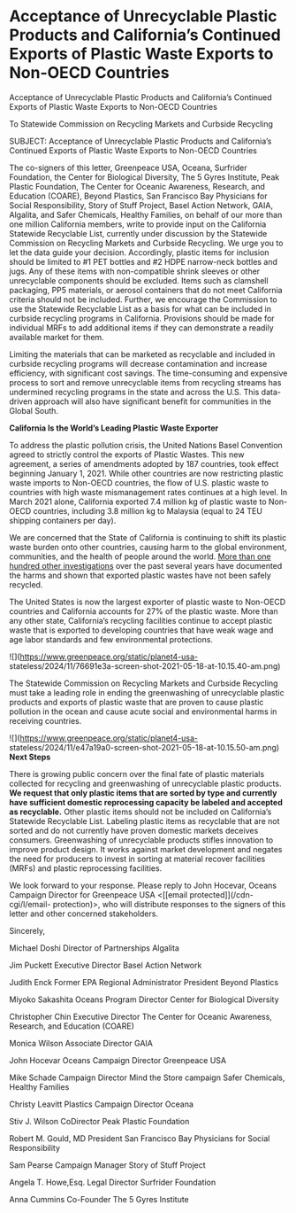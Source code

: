 # Acceptance of Unrecyclable Plastic Products and California’s Continued Exports of Plastic Waste Exports to Non-OECD Countries

Acceptance of Unrecyclable Plastic Products and California’s Continued Exports
of Plastic Waste Exports to Non-OECD Countries

To Statewide Commission on Recycling Markets and Curbside Recycling

SUBJECT: Acceptance of Unrecyclable Plastic Products and California’s
Continued Exports of Plastic Waste Exports to Non-OECD Countries

The co-signers of this letter, Greenpeace USA, Oceana, Surfrider Foundation,
the Center for Biological Diversity, The 5 Gyres Institute, Peak Plastic
Foundation, The Center for Oceanic Awareness, Research, and Education (COARE),
Beyond Plastics, San Francisco Bay Physicians for Social Responsibility, Story
of Stuff Project, Basel Action Network, GAIA, Algalita, and Safer Chemicals,
Healthy Families, on behalf of our more than one million California members,
write to provide input on the California Statewide Recyclable List, currently
under discussion by the Statewide Commission on Recycling Markets and Curbside
Recycling. We urge you to let the data guide your decision. Accordingly,
plastic items for inclusion should be limited to #1 PET bottles and #2 HDPE
narrow-neck bottles and jugs. Any of these items with non-compatible shrink
sleeves or other unrecyclable components should be excluded. Items such as
clamshell packaging, PP5 materials, or aerosol containers that do not meet
California criteria should not be included. Further, we encourage the
Commission to use the Statewide Recyclable List as a basis for what can be
included in curbside recycling programs in California. Provisions should be
made for individual MRFs to add additional items if they can demonstrate a
readily available market for them.

Limiting the materials that can be marketed as recyclable and included in
curbside recycling programs will decrease contamination and increase
efficiency, with significant cost savings. The time-consuming and expensive
process to sort and remove unrecyclable items from recycling streams has
undermined recycling programs in the state and across the U.S. This data-
driven approach will also have significant benefit for communities in the
Global South.

**California Is the World’s Leading Plastic Waste Exporter**

To address the plastic pollution crisis, the United Nations Basel Convention
agreed to strictly control the exports of Plastic Wastes. This new agreement,
a series of amendments adopted by 187 countries, took effect beginning January
1, 2021. While other countries are now restricting plastic waste imports to
Non-OECD countries, the flow of U.S. plastic waste to countries with high
waste mismanagement rates continues at a high level. In March 2021 alone,
California exported 7.4 million kg of plastic waste to Non-OECD countries,
including 3.8 million kg to Malaysia (equal to 24 TEU shipping containers per
day).

We are concerned that the State of California is continuing to shift its
plastic waste burden onto other countries, causing harm to the global
environment, communities, and the health of people around the world. [More
than one hundred other
investigations](https://www.lastbeachcleanup.org/plastic-waste-exports) over
the past several years have documented the harms and shown that exported
plastic wastes have not been safely recycled.

The United States is now the largest exporter of plastic waste to Non-OECD
countries and California accounts for 27% of the plastic waste. More than any
other state, California’s recycling facilities continue to accept plastic
waste that is exported to developing countries that have weak wage and age
labor standards and few environmental protections.

![](https://www.greenpeace.org/static/planet4-usa-
stateless/2024/11/76691e3a-screen-shot-2021-05-18-at-10.15.40-am.png)

The Statewide Commission on Recycling Markets and Curbside Recycling must take
a leading role in ending the greenwashing of unrecyclable plastic products and
exports of plastic waste that are proven to cause plastic pollution in the
ocean and cause acute social and environmental harms in receiving countries.

![](https://www.greenpeace.org/static/planet4-usa-
stateless/2024/11/e47a19a0-screen-shot-2021-05-18-at-10.15.50-am.png)
**Next Steps**

There is growing public concern over the final fate of plastic materials
collected for recycling and greenwashing of unrecyclable plastic products.
**We request that only plastic items that are sorted by type and currently
have sufficient domestic reprocessing capacity be labeled and accepted as
recyclable.** Other plastic items should not be included on California’s
Statewide Recyclable List. Labeling plastic items as recyclable that are not
sorted and do not currently have proven domestic markets deceives consumers.
Greenwashing of unrecyclable products stifles innovation to improve product
design. It works against market development and negates the need for producers
to invest in sorting at material recover facilities (MRFs) and plastic
reprocessing facilities.

We look forward to your response. Please reply to John Hocevar, Oceans
Campaign Director for Greenpeace USA <[[email protected]](/cdn-cgi/l/email-
protection)>, who will distribute responses to the signers of this letter and
other concerned stakeholders.

Sincerely,

Michael Doshi
Director of Partnerships
Algalita

Jim Puckett
Executive Director
Basel Action Network

Judith Enck
Former EPA Regional Administrator
President
Beyond Plastics

Miyoko Sakashita
Oceans Program Director
Center for Biological Diversity

Christopher Chin
Executive Director
The Center for Oceanic Awareness, Research, and Education (COARE)

Monica Wilson
Associate Director
GAIA

John Hocevar
Oceans Campaign Director
Greenpeace USA

Mike Schade
Campaign Director Mind the Store campaign
Safer Chemicals, Healthy Families

Christy Leavitt
Plastics Campaign Director
Oceana

Stiv J. Wilson
CoDirector
Peak Plastic Foundation

Robert M. Gould, MD
President
San Francisco Bay Physicians for Social Responsibility

Sam Pearse
Campaign Manager
Story of Stuff Project

Angela T. Howe,Esq.
Legal Director
Surfrider Foundation

Anna Cummins
Co-Founder
The 5 Gyres Institute


